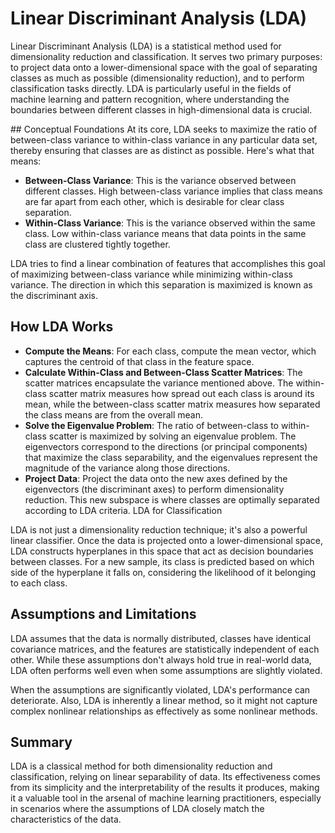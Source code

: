 # Linear Discriminant Analysis (LDA)

Linear Discriminant Analysis (LDA) is a statistical method used for dimensionality reduction and classification. 
It serves two primary purposes: to project data onto a lower-dimensional space with the goal of separating classes 
as much as possible (dimensionality reduction), and to perform classification tasks directly. LDA is particularly useful 
in the fields of machine learning and pattern recognition, where understanding the boundaries between different classes in high-dimensional data is crucial.

## Conceptual Foundations
At its core, LDA seeks to maximize the ratio of between-class variance to within-class variance in any particular data set, thereby ensuring that classes are as distinct as possible. Here's what that means:

- **Between-Class Variance**: This is the variance observed between different classes. High between-class variance implies that class means are far apart from each other, which is desirable for clear class separation.
- **Within-Class Variance**: This is the variance observed within the same class. Low within-class variance means that data points in the same class are clustered tightly together.

LDA tries to find a linear combination of features that accomplishes this goal of maximizing between-class variance while minimizing within-class variance. The direction in which this separation is maximized is known as the discriminant axis.

## How LDA Works

- **Compute the Means**: For each class, compute the mean vector, which captures the centroid of that class in the feature space.
- **Calculate Within-Class and Between-Class Scatter Matrices**: The scatter matrices encapsulate the variance mentioned above. The within-class scatter matrix measures how spread out each class is around its mean, while the between-class scatter matrix measures how separated the class means are from the overall mean.
- **Solve the Eigenvalue Problem**: The ratio of between-class to within-class scatter is maximized by solving an eigenvalue problem. The eigenvectors correspond to the directions (or principal components) that maximize the class separability, and the eigenvalues represent the magnitude of the variance along those directions.
- **Project Data**: Project the data onto the new axes defined by the eigenvectors (the discriminant axes) to perform dimensionality reduction. This new subspace is where classes are optimally separated according to LDA criteria.
LDA for Classification

LDA is not just a dimensionality reduction technique; it's also a powerful linear classifier. Once the data is projected onto a lower-dimensional space, LDA constructs hyperplanes in this space that act as decision boundaries between classes. For a new sample, its class is predicted based on which side of the hyperplane it falls on, considering the likelihood of it belonging to each class.

## Assumptions and Limitations

LDA assumes that the data is normally distributed, classes have identical covariance matrices, and the features are statistically independent of each other. While these assumptions don't always hold true in real-world data, LDA often performs well even when some assumptions are slightly violated.

When the assumptions are significantly violated, LDA's performance can deteriorate. Also, LDA is inherently a linear method, so it might not capture complex nonlinear relationships as effectively as some nonlinear methods.

## Summary
LDA is a classical method for both dimensionality reduction and classification, relying on linear separability of data. Its effectiveness comes from its simplicity and the interpretability of the results it produces, making it a valuable tool in the arsenal of machine learning practitioners, especially in scenarios where the assumptions of LDA closely match the characteristics of the data.